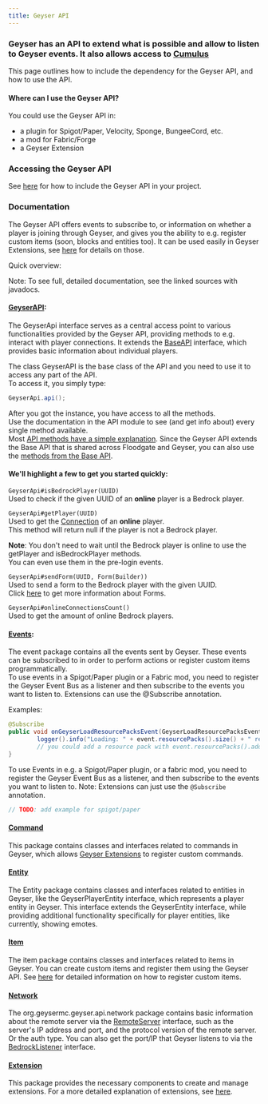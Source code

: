 ```yaml
---
title: Geyser API
---
```


### Geyser has an API to extend what is possible and allow to listen to Geyser events. It also allows access to [Cumulus](/floodgate/forms/)
This page outlines how to include the dependency for the Geyser API, and how to use the API.

#### Where can I use the Geyser API?
You could use the Geyser API in:
- a plugin for Spigot/Paper, Velocity, Sponge, BungeeCord, etc.
- a mod for Fabric/Forge
- a Geyser Extension

### Accessing the Geyser API
See [here](/geyser/using-geyser-or-floodgate-as-a-dependency) for how to include the Geyser API in your project.

### Documentation

The Geyser API offers events to subscribe to, or information on whether a player is joining through Geyser, and gives you the ability to e.g. register custom items 
(soon, blocks and entities too).
It can be used easily in Geyser Extensions, see [here](/other/extensions) for details on those.

Quick overview:

Note: To see full, detailed documentation, see the linked sources with javadocs.

#### [GeyserAPI](https://github.com/GeyserMC/Geyser/blob/master/api/src/main/java/org/geysermc/geyser/api/GeyserApi.java):
The GeyserApi interface serves as a central access point to various functionalities provided by the Geyser API, providing methods to e.g. interact with player connections.
It extends the [BaseAPI](https://github.com/GeyserMC/api/blob/master/base/src/main/java/org/geysermc/api/GeyserApiBase.java) interface, which provides basic information about individual players.

The class GeyserAPI is the base class of the API and you need to use it to access any part of the API.<br>
To access it, you simply type:
```java
GeyserApi.api();
```

After you got the instance, you have access to all the methods.<br>
Use the documentation in the API module to see (and get info about) every single method available.  
Most [API methods have a simple explanation](https://github.com/GeyserMC/Geyser/blob/master/api/src/main/java/org/geysermc/geyser/api/GeyserApi.java).
Since the Geyser API extends the Base API that is shared across Floodgate and Geyser, you can also use the [methods from the Base API](https://github.com/GeyserMC/api/blob/master/base/src/main/java/org/geysermc/api/GeyserApiBase.java).


#### We'll highlight a few to get you started quickly:
`GeyserApi#isBedrockPlayer(UUID)`<br>
Used to check if the given UUID of an **online** player is a Bedrock player.

`GeyserApi#getPlayer(UUID)`<br>
Used to get the [Connection](https://github.com/GeyserMC/api/blob/master/base/src/main/java/org/geysermc/api/connection/Connection.java) of an **online** player.<br>
This method will return null if the player is not a Bedrock player.

**Note**: You don't need to wait until the Bedrock player is online to use the getPlayer and isBedrockPlayer methods.<br>
You can even use them in the pre-login events.

`GeyserApi#sendForm(UUID, Form(Builder))`<br>
Used to send a form to the Bedrock player with the given UUID.<br>
Click [here](/floodgate/forms/) to get more information about Forms.

`GeyserApi#onlineConnectionsCount()`<br>
Used to get the amount of online Bedrock players.


#### [Events](https://github.com/GeyserMC/Geyser/tree/master/api/src/main/java/org/geysermc/geyser/api/event):
The event package contains all the events sent by Geyser. These events can be subscribed to in order to perform actions or register custom items 
programmatically. <br>
To use events in a Spigot/Paper plugin or a Fabric mod, you need to register the Geyser Event Bus as a listener and then subscribe to the events you want to listen to. 
Extensions can use the @Subscribe annotation.

Examples:

```java
@Subscribe
public void onGeyserLoadResourcePacksEvent(GeyserLoadResourcePacksEvent event) {
        logger().info("Loading: " + event.resourcePacks().size() + " resource packs.");
        // you could add a resource pack with event.resourcePacks().add(path-to-pack)
}
```

To use Events in e.g. a Spigot/Paper plugin, or a fabric mod, you need to register the Geyser Event Bus as a listener, and then subscribe to the events you want to listen to.
Note: Extensions can just use the `@Subscribe` annotation.

```java
// TODO: add example for spigot/paper
```

#### [Command](https://github.com/GeyserMC/Geyser/tree/master/api/src/main/java/org/geysermc/geyser/api/command)
This package contains classes and interfaces related to commands in Geyser, which allows [Geyser Extensions](/geyser/extensions) to register custom commands.

#### [Entity](https://github.com/GeyserMC/Geyser/tree/master/api/src/main/java/org/geysermc/geyser/api/entity)
The Entity package contains classes and interfaces related to entities in Geyser, like the GeyserPlayerEntity interface, 
which represents a player entity in Geyser. This interface extends the GeyserEntity interface, while providing additional functionality specifically for player entities, 
like currently, showing emotes.

#### [Item](https://github.com/GeyserMC/Geyser/tree/master/api/src/main/java/org/geysermc/geyser/api/item)
The item package contains classes and interfaces related to items in Geyser. You can create custom items and register them using the Geyser API.
See [here](/geyser/custom-items) for detailed information on how to register custom items.

#### [Network](https://github.com/GeyserMC/Geyser/tree/master/api/src/main/java/org/geysermc/geyser/api/network)
The org.geysermc.geyser.api.network package contains basic information about the remote server via the 
[RemoteServer](https://github.com/GeyserMC/Geyser/blob/master/api/src/main/java/org/geysermc/geyser/api/network/RemoteServer.java)
interface, such as the server's IP address and port, and the protocol version of the remote server. Or the auth type.
You can also get the port/IP that Geyser listens to via the [BedrockListener](https://github.com/GeyserMC/Geyser/blob/master/api/src/main/java/org/geysermc/geyser/api/network/BedrockListener.java) interface.

#### [Extension](https://github.com/GeyserMC/Geyser/tree/master/api/src/main/java/org/geysermc/geyser/api/extensions)
This package provides the necessary components to create and manage extensions.
For a more detailed explanation of extensions, see [here](/geyser/extensions).